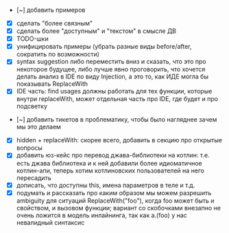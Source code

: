 - [~] добавить примеров
- [x] сделать "более связным"
- [x] сделать более "доступным" и "текстом" в смысле ДВ
- [x] TODO-шки
- [x] унифицировать примеры (убрать разные виды before/after, сократить по возможности)
- [x] syntax suggestion либо переместить вниз и сказать, что это про некоторое будущее, либо лучше явно проговорить, что хочется делать анализ в IDE по виду Injection, а это то, как ИДЕ могла бы показывать ReplaceWith
- [x] IDE часть: find usages должны работать для тех функции, которые внутри replaceWith, может отдельная часть про IDE, где будет и про подсветку
- [~] добавить тикетов в проблематику, чтобы было нагляднее зачем мы это делаем
- [x] hidden + replaceWith: скорее всего, добавить в секцию про открытые вопросы
- [x] добавить юз-кейс про перевод джава-библиотеки на котлин: т.е. есть джава библиотека и к ней добавили более идиоматичное котлин-апи, теперь хотим котлиновских пользователей на него пересадить
- [x] дописать, что доступны this, имена параметров в теле и т.д.
- [x] подумать и рассказать про каким образом мы можем разрешить ambiguity для ситуаций ReplaceWith("foo"), когда foo может быть и свойством, и вызовом функции; вариант со скобочками внезапно не очень ложится в модель инлайнинга, так как a.(foo) у нас невалидный синтаксис